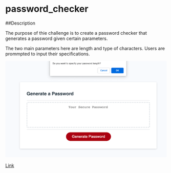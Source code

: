# password_checker

##Description

The purpose of thie challenge is to create a password checker that generates a password given certain parameters. 

The two main parameters here are length and type of characters. Users are prommpted to input their specifications. 

![Picture](img.png)

[Link](https://hiclarence.github.io/password-checker/)